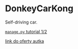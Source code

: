 # DonkeyCarKong
Self-driving car.

[`manage.py` tutorial 1/2](https://www.youtube.com/watch?v=G1JjAw_NdnE&ab_channel=TawnKramer)

[link do oferty autka](https://botland.com.pl/waveshare-roboty-edukacyjne/16403-piracer-donkeycar-4-kolowa-platforma-robota-ai-z-kamera-i-napedem-dc-wyswietlacz-oled-dla-raspberry-pi-waveshare-17674-5904422325961.html)
